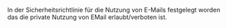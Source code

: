 In der Sicherheitsrichtlinie für die Nutzung von E-Mails festgelegt worden das die private Nutzung von EMail erlaubt/verboten ist.


